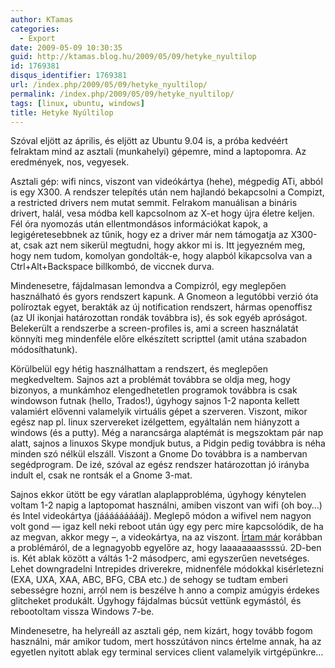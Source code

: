 ```yaml
---
author: KTamas
categories:
  - Export
date: 2009-05-09 10:30:35
guid: http://ktamas.blog.hu/2009/05/09/hetyke_nyultilop
id: 1769381
disqus_identifier: 1769381
url: /index.php/2009/05/09/hetyke_nyultilop/
permalink: /index.php/2009/05/09/hetyke_nyultilop/
tags: [linux, ubuntu, windows]
title: Hetyke Nyúltilop
---
```


Szóval eljött az április, és eljött az Ubuntu 9.04 is, a próba kedvéért felraktam mind az asztali (munkahelyi) gépemre, mind a laptopomra. Az eredmények, nos, vegyesek. 

Asztali gép: wifi nincs, viszont van videókártya (hehe), mégpedig ATi, abból is egy X300. A rendszer telepítés után nem hajlandó bekapcsolni a Compizt, a restricted drivers nem mutat semmit. Felrakom manuálisan a bináris drivert, halál, vesa módba kell kapcsolnom az X-et hogy újra életre keljen. Fél óra nyomozás után ellentmondásos információkat kapok, a legigéretesebbnek az tűnik, hogy ez a driver már nem támogatja az X300-at, csak azt nem sikerül megtudni, hogy akkor mi is. Itt jegyezném meg, hogy nem tudom, komolyan gondolták-e, hogy alapból kikapcsolva van a Ctrl+Alt+Backspace billkombó, de viccnek durva. 

Mindenesetre, fájdalmasan lemondva a Compizról, egy meglepően használható és gyors rendszert kapunk. A Gnomeon a legutóbbi verzió óta políroztak egyet, berakták az új notification rendszert, hármas openoffisz (az UI ikonjai határozottan rondák továbbra is), és sok egyéb apróságot. Belekerült a rendszerbe a screen-profiles is, ami a screen használatát könnyíti meg mindenféle előre elkészített scripttel (amit utána szabadon módosíthatunk). 

Körülbelül egy hétig használhattam a rendszert, és meglepően megkedveltem. Sajnos azt a problémát továbbra se oldja meg, hogy bizonyos, a munkámhoz elengedhetetlen programok továbbra is csak windowson futnak (hello, Trados!), úgyhogy sajnos 1-2 naponta kellett valamiért elővenni valamelyik virtuális gépet a szerveren. Viszont, mikor egész nap pl. linux szervereket izélgettem, egyáltalán nem hiányzott a windows (és a putty). Még a narancsárga alaptémát is megszoktam pár nap alatt, sajnos a linuxos Skype mondjuk butus, a Pidgin pedig továbbra is néha minden szó nélkül elszáll. Viszont a Gnome Do továbbra is a nambervan segédprogram. De izé, szóval az egész rendszer határozottan jó irányba indult el, csak ne rontsák el a Gnome 3-mat. 

Sajnos ekkor ütött be egy váratlan alaplapprobléma, úgyhogy kénytelen voltam 1-2 napig a laptopomat használni, amiben viszont van wifi (oh boy&#8230;) és Intel videokártya (jáááááááááj). Meglepő módon a wifivel nem nagyon volt gond &#8212; igaz kell neki reboot után úgy egy perc mire kapcsolódik, de ha az megvan, akkor megy &#8211;, a videokártya, na az viszont. [Írtam már](http://ktamas.blog.hu/2009/01/26/a_wind_es_az_ubuntu_esete_pt_1) korábban a problémáról, de a legnagyobb egyelőre az, hogy laaaaaaaassssú. 2D-ben is. Két ablak között a váltás 1-2 másodperc, ami egyszerűen nevetséges. Lehet downgradelni Intrepides driverekre, midnenféle módokkal kisérletezni (EXA, UXA, XAA, ABC, BFG, CBA etc.) de sehogy se tudtam emberi sebességre hozni, arról nem is beszélve h anno a compiz amúgyis érdekes glitcheket produkált. Úgyhogy fájdalmas búcsút vettünk egymástól, és rebootoltam vissza Windows 7-be. 

Mindenesetre, ha helyreáll az asztali gép, nem kizárt, hogy tovább fogom használni, már amikor tudom, mert hosszútávon nincs értelme annak, ha az egyetlen nyitott ablak egy terminal services client valamelyik virtgépünkre&#8230;
